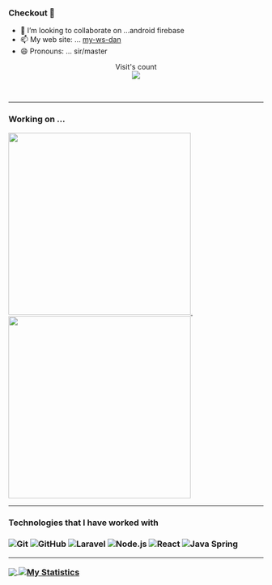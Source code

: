 ### Checkout   👋


- 👯 I’m looking to collaborate on ...android firebase
- 📫 My web site: ... [my-ws-dan](https://my-ws-dan.herokuapp.com/Home.html)
- 😄 Pronouns: ... sir/master



<p align="center"> 
  Visit's count<br>
  <img src="https://profile-counter.glitch.me/danielkirwa/count.svg" />
</p>
<br>

<hr>

<h3 align="left"> Working on ...</h3>

<a href="https://github.com/danielkirwa/S-M-S-pri"> <img src="https://github-readme-stats.vercel.app/api/pin/?username=danielkirwa&repo=S-M-S-pri" width=360> </a> &nbsp; &nbsp; &nbsp; <a href="https://github.com/danielkirwa/e-com-beauty-UX"> <img src="https://github-readme-stats.vercel.app/api/pin/?username=danielkirwa&repo=e-com-beauty-UX" width=360> </a>

<hr>
<h3>Technologies that I have worked with<h3>

![Git](https://img.shields.io/badge/-Git-000000?style=flat&logo=git&logoColor=F05032)
![GitHub](https://img.shields.io/badge/-GitHub-000000?style=flat&logo=github&logoColor=FFFFFF)
![Laravel](https://img.shields.io/badge/-Laravel-000000?style=flat&logo=linux&logoColor=FCC624)
![Node.js](https://img.shields.io/badge/-Node.js-000000?style=flat&logo=node.js&logoColor=339933)
![React](https://img.shields.io/badge/-React-000000?style=flat&logo=React&logoColor=61DAFB)
![Java Spring](https://img.shields.io/badge/-Spring-000000?style=flat&logo=spring&logoColor=6DB33F)

<hr>
<a href="https://github.com/danielkirwa/danielkirwa">
  <img align="center" src="https://github-readme-stats.vercel.app/api/top-langs/?username=danielkirwa&title_color=ffffff&text_color=c9cacc&icon_color=2bbc8a&bg_color=1d1f21" />
</a>
<a href="https://github.com/danielkirwa/danielkirwa">
  <img align="center" src="https://github-readme-stats.vercel.app/api?username=danielkirwa&show_icons=true&line_height=27&count_public=false&title_color=ffffff&text_color=c9cacc&icon_color=2bbc8a&bg_color=1d1f21" alt="My Statistics" />
</a>
